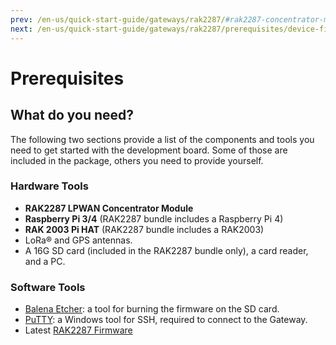 ```yaml
---
prev: /en-us/quick-start-guide/gateways/rak2287/#rak2287-concentrator-module-wislink-series
next: /en-us/quick-start-guide/gateways/rak2287/prerequisites/device-firmware.html
---
```


# Prerequisites

<rk-img
  src="/assets/images/quick-start-guide/rak2287/2prerequisites/1.rak2287-on-top-of-rak2003.png"
  width="50%"
  figure-number="1"
  caption="RAK2287 concentrator module on top of the RAK2003 Pi Hat"
/>

## What do you need?

The following two sections provide a list of the components and tools you need to get started with the development board. Some of those are included in the package, others you need to provide yourself.

### Hardware Tools

- **RAK2287 LPWAN Concentrator Module**
- **Raspberry Pi 3/4** (RAK2287 bundle includes a Raspberry Pi 4)
- **RAK 2003 Pi HAT** (RAK2287 bundle includes a RAK2003)
- LoRa® and GPS antennas.
- A 16G SD card (included in the RAK2287 bundle only), a card reader, and a PC.

### Software Tools

- [Balena Etcher](https://www.balena.io/etcher/): a tool for burning the firmware on the SD card.
- [PuTTY](https://www.chiark.greenend.org.uk/~sgtatham/putty/latest.html): a Windows tool for SSH, required to connect to the Gateway.
- Latest [RAK2287 Firmware](https://downloads.rakwireless.com/LoRa/RAK2287-Mini-PCIe/Firmware/)

<rk-btn
  src="https://store.rakwireless.com/products/rak2287-lpwan-gateway-concentrator-module/"
  label="Buy a RAK2287 LPWAN Concentrator Module"
  _blank
/>

